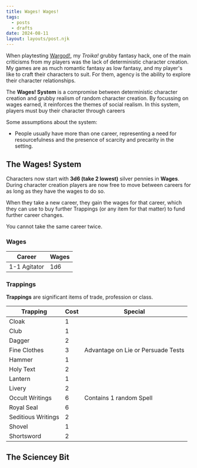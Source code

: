 ```yaml
---
title: Wages! Wages!
tags:
  - posts
  - drafts
date: 2024-08-11
layout: layouts/post.njk
---
```


When playtesting [Wargod!](/products/wargod), my *Troika!* grubby fantasy hack, one of the main criticisms from my players was the lack of deterministic character creation. My games are as much romantic fantasy as low fantasy, and my player's like to craft their characters to suit. For them, agency is the ability to explore their character relationships.

The **Wages! System** is a compromise between deterministic character creation and grubby realism of random character creation. By focussing on wages earned, it reinforces the themes of social realism. In this system, players must buy their character through careers

Some assumptions about the system:

- People usually have more than one career, representing a need for resourcefulness and the presence of scarcity and precarity in the setting.

## The Wages! System 

Characters now start with **3d6 (take 2 lowest)** silver pennies in **Wages**. During character creation players are now free to move between careers for as long as they have the wages to do so.

When they take a new career, they gain the wages for that career, which they can use to buy further Trappings (or any item for that matter) to fund further career changes.

You cannot take the same career twice.

### Wages

| Career       | Wages |
| ------------ | ----- |
| 1-1 Agitator | 1d6   |

### Trappings

**Trappings** are significant items of trade, profession or class. 

| Trapping           | Cost | Special                            |
| ------------------ | ---- | ---------------------------------- |
| Cloak              | 1    |                                    |
| Club               | 1    |                                    |
| Dagger             | 2    |                                    |
| Fine Clothes       | 3    | Advantage on Lie or Persuade Tests |
| Hammer             | 1    |                                    |
| Holy Text          | 2    |                                    |
| Lantern            | 1    |                                    |
| Livery             | 2    |                                    |
| Occult Writings    | 6    | Contains 1 random Spell            |
| Royal Seal         | 6    |                                    |
| Seditious Writings | 2    |                                    |
| Shovel             | 1    |                                    |
| Shortsword         | 2    |                                    |

## The Sciencey Bit
